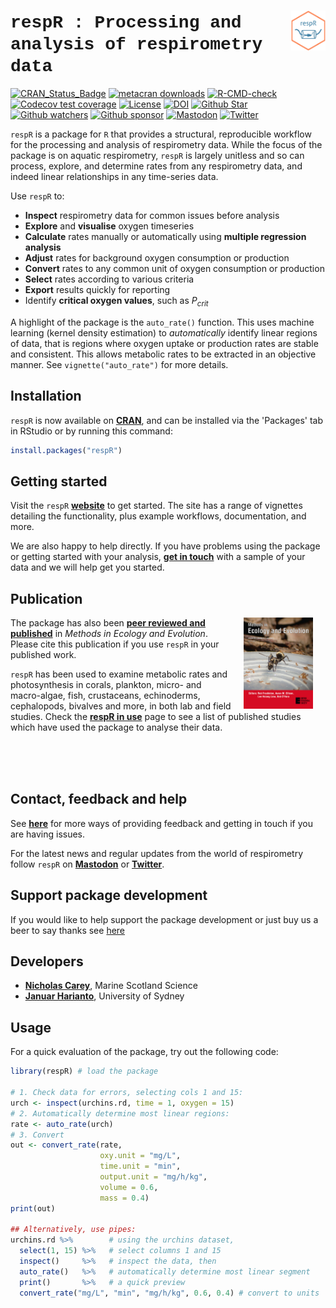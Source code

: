 # <a href='https://github.com/januarharianto/respR'> <img src='man/figures/logo.png' align="right" width="11%" /></a> <font style="font-family:'Courier New'">respR : Processing and analysis of respirometry data</font> 

<!-- badges: start -->
<!-- [![metacran downloads](https://cranlogs.r-pkg.org/badges/respR)](https://cran.r-project.org/package=respR) -->
<!-- [![GitHub R package version](https://img.shields.io/github/r-package/v/januarharianto/respR)](https://github.com/januarharianto/respR) -->
<!-- [![R-CMD-check](https://github.com/januarharianto/respR/workflows/R-CMD-check/badge.svg)](https://github.com/januarharianto/respR/actions) -->
<!-- [![DOI](https://zenodo.org/badge/66126363.svg)](https://zenodo.org/badge/latestdoi/66126363) -->
[![CRAN_Status_Badge](http://www.r-pkg.org/badges/version/respR)](https://cran.r-project.org/package=respR)
[![metacran downloads](https://cranlogs.r-pkg.org/badges/grand-total/respR)](https://cran.r-project.org/package=respR) 
[![R-CMD-check](https://github.com/januarharianto/respR/actions/workflows/R-CMD-check.yaml/badge.svg)](https://github.com/januarharianto/respR/actions/workflows/R-CMD-check.yaml)
[![Codecov test coverage](https://codecov.io/gh/januarharianto/respR/branch/master/graph/badge.svg)](https://app.codecov.io/gh/januarharianto/respR?branch=master)
[![License](https://img.shields.io/badge/license-GPL--3-blue.svg)](https://www.gnu.org/licenses/gpl-3.0.en.html)
[![DOI](https://img.shields.io/badge/DOI-10.1111%2F2041--210X.13162-blue)](https://doi.org/10.1111/2041-210X.13162)
[![Github Star](https://img.shields.io/github/stars/januarharianto/respR?style=social)](https://GitHub.com/januarharianto/respR/stargazers/)
[![Github watchers](https://img.shields.io/github/watchers/januarharianto/respR?label=Watch&style=social)](https://img.shields.io/github/watchers/januarharianto/respR?style=social)
[![Github sponsor](https://img.shields.io/static/v1?label=Sponsor&message=%E2%9D%A4&logo=GitHub&style=social)](https://github.com/sponsors/nicholascarey)
[![Mastodon](https://img.shields.io/badge/dynamic/json?label=Mastodon&query=totalItems&url=https%3A%2F%2Fmas.to%2Fusers%2FrespR%2Ffollowers.json&logo=mastodon&style=social)](https://mas.to/@respR)
[![Twitter](https://img.shields.io/twitter/follow/respR_pkg.svg?label=Follow&style=social)](https://twitter.com/respR_pkg?ref_src=twsrc%5Etfw)

<!-- badges: end -->


`respR` is a package for `R` that provides a structural, reproducible workflow for the processing and analysis of respirometry data. 
While the focus of the package is on aquatic respirometry, `respR` is largely unitless and so can process, explore, and determine rates from any respirometry data, and indeed linear relationships in any time-series data.

Use `respR` to:

- **Inspect** respirometry data for common issues before analysis
- **Explore** and **visualise** oxygen timeseries 
- **Calculate** rates manually or automatically using **multiple regression analysis** 
- **Adjust** rates for background oxygen consumption or production
- **Convert** rates to any common unit of oxygen consumption or production
- **Select** rates according to various criteria
- **Export** results quickly for reporting
- Identify **critical oxygen values**, such as $P_{crit}$

A highlight of the package is the `auto_rate()` function. This uses machine learning (kernel density estimation) to *automatically* identify linear regions of data, that is regions where oxygen uptake or production rates are stable and consistent. This allows metabolic rates to be extracted in an objective manner. See `vignette("auto_rate")` for more details.

## Installation

`respR` is now available on [**CRAN**](https://CRAN.R-project.org/package=respR), and can be installed via the 'Packages' tab in RStudio or by running this command:

```r
install.packages("respR")
```

## Getting started

Visit the `respR` [**website**](https://januarharianto.github.io/respR/) to get started. The site has a range of vignettes detailing the functionality, plus example workflows, documentation, and more. 

We are also happy to help directly. If you have problems using the package or getting started with your analysis, [**get in touch**](https://januarharianto.github.io/respR/articles/contact.html) with a sample of your data and we will help get you started. 

## Publication 

<a href='https://doi.org/10.1111/2041-210X.13162'><img src='man/figures/mee_cover.jpg' align="right" width="22%" hspace = "20" /></a>

The package has also been [**peer reviewed and published**](https://doi.org/10.1111/2041-210X.13162) in *Methods in Ecology and Evolution*. Please cite this publication if you use `respR` in your published work. 

`respR` has been used to examine metabolic rates and photosynthesis in corals, plankton, micro- and macro-algae, fish, crustaceans, echinoderms, cephalopods, bivalves and more, in both lab and field studies. Check the [**respR in use**](https://januarharianto.github.io/respR/articles/citations.html) page to see a list of published studies which have used the package to analyse their data.

 \
 \
 

## Contact, feedback and help

See [**here**](https://januarharianto.github.io/respR/articles/contact.html) for more ways of providing feedback and getting in touch if you are having issues.

For the latest news and regular updates from the world of respirometry follow `respR` on **<a rel="me" href="https://mas.to/@respR">Mastodon</a>** or [**Twitter**](https://twitter.com/respR_pkg). 

## Support package development

If you would like to help support the package development or just buy us a beer to say thanks see [here](https://januarharianto.github.io/respR/articles/contact.html#support-future-development) 

## Developers

- [**Nicholas Carey**](https://github.com/nicholascarey), Marine Scotland Science
- [**Januar Harianto**](https://github.com/januarharianto), University of Sydney

## Usage

For a quick evaluation of the package, try out the following code:

```r
library(respR) # load the package

# 1. Check data for errors, selecting cols 1 and 15:
urch <- inspect(urchins.rd, time = 1, oxygen = 15) 
# 2. Automatically determine most linear regions:
rate <- auto_rate(urch)
# 3. Convert
out <- convert_rate(rate, 
                    oxy.unit = "mg/L", 
                    time.unit = "min", 
                    output.unit = "mg/h/kg", 
                    volume = 0.6, 
                    mass = 0.4)
print(out)

## Alternatively, use pipes:
urchins.rd %>%        # using the urchins dataset,
  select(1, 15) %>%   # select columns 1 and 15
  inspect()     %>%   # inspect the data, then
  auto_rate()   %>%   # automatically determine most linear segment
  print()       %>%   # a quick preview
  convert_rate("mg/L", "min", "mg/h/kg", 0.6, 0.4) # convert to units
```


